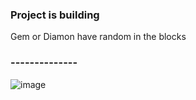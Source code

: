 ### Project is building ###
Gem or Diamon have random in the blocks
### --------------  ###

![image](https://github.com/user-attachments/assets/bdf4ca5d-fd42-470a-8f7a-43711fbde39d)

